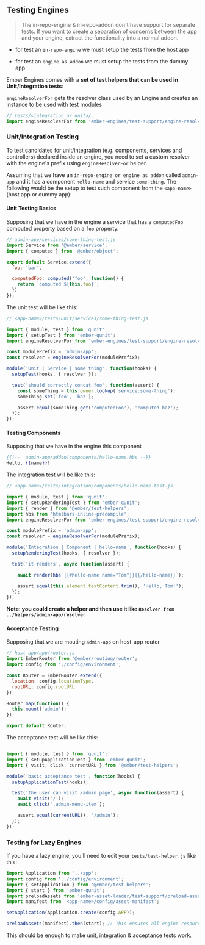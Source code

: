 ## Testing Engines

> The in-repo-engine & in-repo-addon don't have support for separate tests. If you want to create a separation of concerns between the app and your engine, extract the functionality into a normal addon.

* for test an `in-repo-engine` we must setup the tests from the host app

* for test an `engine as addon` we must setup the tests from the dummy app

Ember Engines comes with a **set of test helpers that can be used in Unit/Integration tests**:

`engineResolverFor` gets the resolver class used by an Engine and creates an instance to be used with test modules

```js
// tests/<integration or unit>/…
import engineResolverFor from 'ember-engines/test-support/engine-resolver-for';
```

### Unit/Integration Testing


To test candidates for unit/integration (e.g. components, services and controllers) declared inside an engine, you need to set a custom resolver with the engine's prefix using `engineResolverFor` helper.

Assuming that we have an `in-repo-engine or engine as addon` called `admin-app` and it has a component `hello-name` and service `some-thing`. The following would be the setup to test such component from the `<app-name>` (host app or dummy app):

#### Unit Testing Basics

Supposing that we have in the engine a service that has a `computedFoo` computed property based on a `foo` property.

```js
// admin-app/services/some-thing-test.js
import Service from '@ember/service';
import { computed } from '@ember/object';

export default Service.extend({
  foo: 'bar',

  computedFoo: computed('foo', function() {
    return `computed ${this.foo}`;
  })
});
```

The unit test will be like this:

```js
// <app-name>/tests/unit/services/some-thing-test.js

import { module, test } from 'qunit';
import { setupTest } from 'ember-qunit';
import engineResolverFor from 'ember-engines/test-support/engine-resolver-for';

const modulePrefix = 'admin-app';
const resolver = engineResolverFor(modulePrefix);

module('Unit | Service | some thing', function(hooks) {
  setupTest(hooks, { resolver });

  test('should correctly concat foo', function(assert) {
    const someThing = this.owner.lookup('service:some-thing');
    someThing.set('foo', 'baz');

    assert.equal(someThing.get('computedFoo'), 'computed baz');
  });
});
```

#### Testing Components

Supposing that we have in the engine this component

```hbs
{{!--  admin-app/addon/components/hello-name.hbs --}}
Hello, {{name}}!
```

The integration test will be like this:

```js
// <app-name>/tests/integration/components/hello-name-test.js

import { module, test } from 'qunit';
import { setupRenderingTest } from 'ember-qunit';
import { render } from '@ember/test-helpers';
import hbs from 'htmlbars-inline-precompile';
import engineResolverFor from 'ember-engines/test-support/engine-resolver-for';

const modulePrefix = 'admin-app';
const resolver = engineResolverFor(modulePrefix);

module('Integration | Component | hello-name', function(hooks) {
  setupRenderingTest(hooks, { resolver });

  test('it renders', async function(assert) {

    await render(hbs`{{#hello-name name="Tom"}}{{/hello-name}}`);

    assert.equal(this.element.textContent.trim(), 'Hello, Tom!');
  });
});
```

**Note: you could create a helper and then use it like `Resolver from ../helpers/admin-app/resolver`**


#### Acceptance Testing

Supposing that we are mouting `admin-app` on host-app router

```js
// host-app/app/router.js
import EmberRouter from '@ember/routing/router';
import config from './config/environment';

const Router = EmberRouter.extend({
  location: config.locationType,
  rootURL: config.rootURL
});

Router.map(function() {
  this.mount('admin');
});

export default Router;
```

The acceptance test will be like this:

```js

import { module, test } from 'qunit';
import { setupApplicationTest } from 'ember-qunit';
import { visit, click, currentURL } from '@ember/test-helpers';

module('basic acceptance test', function(hooks) {
  setupApplicationTest(hooks);

  test('the user can visit /admin page', async function(assert) {
    await visit('/');
    await click('.admin-menu-item');

    assert.equal(currentURL(), '/admin');
  });
});
```

### Testing for Lazy Engines

If you have a lazy engine, you'll need to edit your `tests/test-helper.js` like this:

```js
import Application from '../app';
import config from '../config/environment';
import { setApplication } from '@ember/test-helpers';
import { start } from 'ember-qunit';
import preloadAssets from 'ember-asset-loader/test-support/preload-assets';
import manifest from '<app-name>/config/asset-manifest';

setApplication(Application.create(config.APP));

preloadAssets(manifest).then(start); // This ensures all engine resources are loaded before the tests
```

This should be enough to make unit, integration & acceptance tests work.
